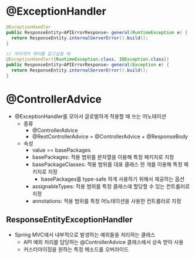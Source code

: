 # @ExceptionHandler
```java
@ExceptionHandler
public ResponseEntity<APIErrorResponse> general(RuntimeException e) {
  return ResponseEntity.internalServerError().build();
}

// 여러개의 에러를 잡고싶을 때
@ExceptionHandler({RuntimeException.class, IOException.class})
public ResponseEntity<APIErrorResponse> general(Exception e) {
  return ResponseEntity.internalServerError().build();
}
```
# @ControllerAdvice
- @ExceptionHandler를 모아서 글로벌하게 적용할 때 쓰는 어노테이션
  - 종류
    - @ControllerAdvice
    - @RestControllerAdvice = @ControllerAdvice + @ResponseBody
  - 속성
    - value == basePackages
    - basePackages: 적용 범위를 문자열을 이용해 특정 패키지로 지정
    - basePackageClasses: 적용 범위를 대표 클래스 한 개를 이용해 특정 패키지로 지정
      - basePackages를 type-safe 하게 사용하기 위해서 제공하는 옵션
    - assignableTypes: 적용 범위를 특정 클래스에 할당할 수 있는 컨트롤러로 지정
    - annotations: 적용 범위를 특정 어노테이션을 사용한 컨트롤러로 지정
## ResponseEntityExceptionHandler
- Spring MVC에서 내부적으로 발생하는 예외들을 처리하는 클래스
  - API 예외 처리를 담당하는 @ControllerAdvice 클래스에서 상속 받아 사용
  - 커스터마이징을 원하는 특정 메소드를 오버라이드
